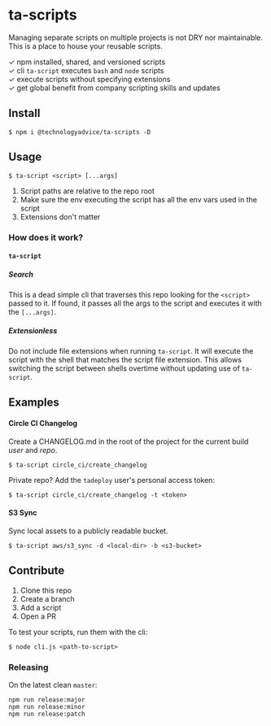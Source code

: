 ta-scripts
==========
Managing separate scripts on multiple projects is not DRY nor maintainable.
This is a place to house your reusable scripts.

&check; npm installed, shared, and versioned scripts  
&check; cli `ta-script` executes `bash` and `node` scripts  
&check; execute scripts without specifying extensions  
&check; get global benefit from company scripting skills and updates  

## Install

    $ npm i @technologyadvice/ta-scripts -D

## Usage

    $ ta-script <script> [...args]

1. Script paths are relative to the repo root
1. Make sure the env executing the script has all the env vars used in the script
1. Extensions don't matter

### How does it work?

#### `ta-script`

##### Search
This is a dead simple cli that traverses this repo looking for the `<script>` passed to it.
If found, it passes all the args to the script and executes it with the `[...args]`.

##### Extensionless
Do not include file extensions when running `ta-script`.
It will execute the script with the shell that matches the script file extension.
This allows switching the script between shells overtime without updating use of `ta-script`.

## Examples

#### Circle CI Changelog

Create a CHANGELOG.md in the root of the project for the current build _user_ and _repo_.

    $ ta-script circle_ci/create_changelog

Private repo?  Add the `tadeploy` user's personal access token:

    $ ta-script circle_ci/create_changelog -t <token>

#### S3 Sync

Sync local assets to a publicly readable bucket.

    $ ta-script aws/s3_sync -d <local-dir> -b <s3-bucket>

## Contribute

1. Clone this repo
1. Create a branch
1. Add a script
1. Open a PR

To test your scripts, run them with the cli:

    $ node cli.js <path-to-script>

### Releasing

On the latest clean `master`:

    npm run release:major
    npm run release:minor
    npm run release:patch
